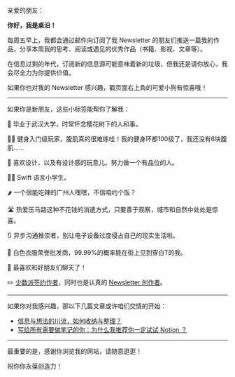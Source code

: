 亲爱的朋友：

**你好，我是桌沿！**

每周五早上，我都会通过邮件向订阅了我 Newsletter 的朋友们推送一篇我的作品，分享本周我的思考、阅读或遇见的优秀作品（书籍、影视、文章等）。

在信息过剩的年代，订阅新的信息源可能意味着新的垃圾，但我还是请你放心，我会尽全力为你提供价值。

如果你也对我的 Newsletter 感兴趣，戳页面右上角的可爱小狗有惊喜哦！

---

如果你是新朋友，这些小标签能帮你了解我：

🌸 毕业于武汉大学，时常怀念樱花树下的人和事。

🏋️‍♂️ 健身入门级玩家，腹肌真的很难练哇！我的健身环都100级了，我还没有6块腹肌……

🦄 喜欢设计，以及有设计感的玩意儿。努力做一个有品位的人。

🧑‍💻 Swift 语言小学生。

🌶 一个很能吃辣的广州人嘿嘿，不信咱约个饭？

🛣️ 热爱压马路这种不花钱的消遣方式，只要善于观察，城市和自然中处处是惊喜。

🔃 异步沟通推崇者，别让电子设备过度侵占自己的现实生活啦。

👕 白色衣服荣誉批发商，99.99%的概率能在街上见到穿白T的我。

💭 最喜欢和好朋友们聊天了！

✏️ [少数派签约作者](https://sspai.com/u/379wzx2e/posts)，同时也是认真的 [Newsletter 创作者](https://deskside.zhubai.love/)。

---

如果你对我感兴趣，那以下几篇文章或许咱们交情的开始：

+ [信息与想法的川流，如何收纳与整理？](https://sspai.com/post/66423)
+ [写给所有需要做笔记的你：为什么我推荐你一定试试 Notion ？](https://sspai.com/post/65155)

---


最重要的是，感谢你浏览我的网站，请随意逛逛！

祝你你永葆创造力！

